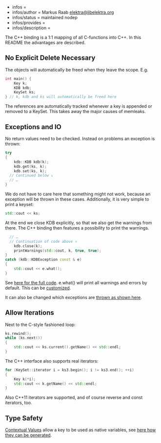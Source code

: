 - infos =
- infos/author = Markus Raab <elektra@libelektra.org>
- infos/status = maintained nodep
- infos/provides =
- infos/description =

The C++ binding is a 1:1 mapping of all C-functions into C++. In this
README the advantages are described.

## No Explicit Delete Necessary

The objects will automatically be freed when they leave the scope. E.g.

```cpp
int main() {
	Key k;
	KDB kdb;
	KeySet ks;
} // k, kdb and ks will automatically be freed here
```

The references are automatically tracked whenever a key is appended or
removed to a KeySet. This takes away the major causes of memleaks.

## Exceptions and IO

No return values need to be checked. Instead on problems an exception is
thrown:

```cpp
try
{
	kdb::KDB kdb(k);
	kdb.get(ks, k);
	kdb.set(ks, k);
  // Continued below ↓
  // …
}
```

We do not have to care here that something might not work, because an
exception will be thrown in these cases. Additionally, it is very
simple to print a keyset:

```cpp
std::cout << ks;
```

At the end we close KDB explicitly, so that we also get the warnings
from there. The C++ binding then features a possibility to print the
warnings.

```cpp
  // …
  // Continuation of code above ↑
	kdb.close(k);
	printWarnings(std::cout, k, true, true);
}
catch (kdb::KDBException const & e)
{
	std::cout << e.what();
}
```

See [here for the full code](examples/cpp_example_io.cpp).
e.what() will print all warnings and errors by default.
This can be [customized](examples/cpp_example_userio.cpp).

It can also be changed which exceptions are [thrown as shown
here](examples/cpp_example_userexception.cpp).

## Allow Iterations

Next to the C-style fashioned loop:

```cpp
ks.rewind();
while (ks.next())
{
	std::cout << ks.current().getName() << std::endl;
}
```

The C++ interface also supports real iterators:

```cpp
for (KeySet::iterator i = ks3.begin(); i != ks3.end(); ++i)
{
	Key k(*i);
	std::cout << k.getName() << std::endl;
}
```

Also C++11 iterators are supported, and of course reverse and const
iterators, too.

## Type Safety

[Contextual Values](include/contextual.hpp) allow a key to be used as
native variables, see [here how they can be
generated](/src/tools/gen).
